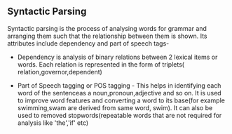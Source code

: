 ## Syntactic Parsing

Syntactic parsing is the process of analysing words for grammar and arranging them such that the relationship between them is 
shown. Its attributes include dependency and part of speech tags-
- Dependency is analysis of binary relations between 2 lexical items or words. Each relation is represented in the form of triplets(
  relation,governor,dependent)

- Part of Speech tagging or POS tagging - This helps in identifying each word of the sentenceas a noun,pronoun,adjective and so on.
  It is used to improve word features and converting a word to its base(for example swimming,swam are derived from same word, swim).
  It can also be used to removed stopwords(repeatable words that are not required for analysis like 'the','if' etc) 
